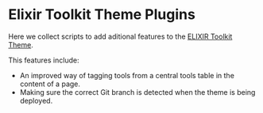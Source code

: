 # Elixir Toolkit Theme Plugins

Here we collect scripts to add aditional features to the [ELIXIR Toolkit Theme](https://github.com/ELIXIR-Belgium/elixir-toolkit-theme).

This features include:

* An improved way of tagging tools from a central tools table in the content of a page.
* Making sure the correct Git branch is detected when the theme is being deployed.


